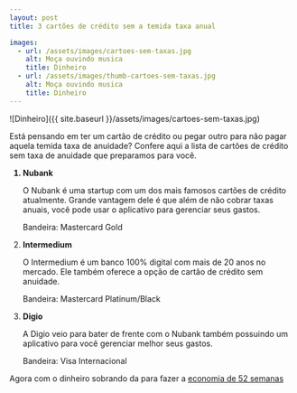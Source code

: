 ```yaml
---
layout: post
title: 3 cartões de crédito sem a temida taxa anual

images: 
  - url: /assets/images/cartoes-sem-taxas.jpg
    alt: Moça ouvindo musica
    title: Dinheiro
  - url: /assets/images/thumb-cartoes-sem-taxas.jpg
    alt: Moça ouvindo musica
    title: Dinheiro
---
```


![Dinheiro]({{ site.baseurl }}/assets/images/cartoes-sem-taxas.jpg)

Está pensando em ter um cartão de crédito ou pegar outro para não pagar aquela temida taxa de anuidade? Confere aqui a lista de cartões de crédito sem taxa de anuidade que preparamos para você.

<ol>
<b><li>Nubank</li></b>
<p>O Nubank é uma startup com um dos mais famosos cartões de crédito atualmente. Grande vantagem dele é que além de não cobrar taxas anuais, você pode usar o aplicativo para gerenciar seus gastos.</p>

Bandeira: Mastercard Gold <br />

<b><li>Intermedium</li></b>

<p>O Intermedium é um banco 100% digital com mais de 20 anos no mercado. Ele também oferece a opção de cartão de crédito sem anuidade. </p>

Bandeira: Mastercard Platinum/Black <br />

<b><li>Digio</li></b>

<p>A Digio veio para bater de frente com o Nubank também possuindo um aplicativo para você gerenciar melhor seus gastos.</p>
Bandeira: Visa Internacional 
</ol>


Agora com o dinheiro sobrando da para fazer a <a href="https://dl.dropboxusercontent.com/u/104095732/downloads-fique-azul/DESAFIO%2052%20SEMANAS.xlsx">economia de 52 semanas</a>